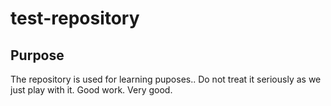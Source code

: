 # test-repository

## Purpose

The repository is used for learning puposes.. Do not treat it seriously as we just play with it. Good work. Very good.
